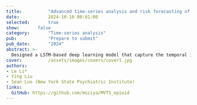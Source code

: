 ```yaml
---
title:          "Advanced time-series analysis and risk forecasting of opioid relapse using predictive modeling"
date:           2024-10-10 00:01:00
selected:       true
show:		false
category:       "Time-series analysis"
pub:            "Prepare to submit"
pub_date:       "2024"
abstract: >-
  Designed a LSTM-based deep learning model that capture the temporal information from historical records of multiple drug usage (multivariate time-series) in urine drug screening (UDS) and forecast the dynamic risk scores for the near future depending on the following treatment and patient behaviors, supporting proactive clinical decision-making processes.
cover:          /assets/images/covers/cover1.jpg
authors:
- Le Li*
- Ying Liu
- Sean Luo (New York State Psychiatric Institute)
links:
  GitHub: https://github.com/moziya/MVTS_opioid
---
```


